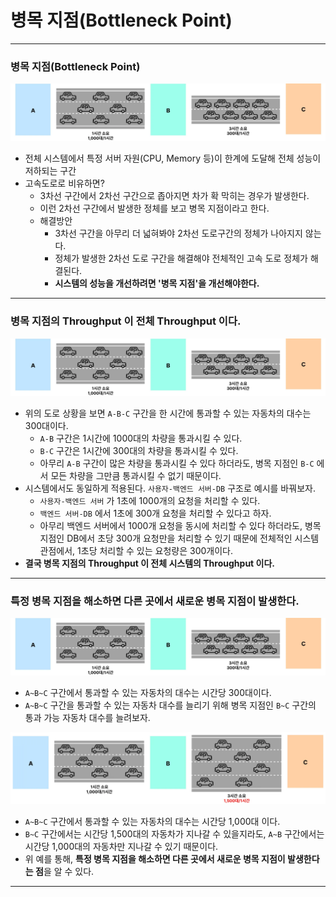 # 병목 지점(Bottleneck Point)

---

### 병목 지점(Bottleneck Point)
![bottleneck-point-1](./imgs/bottleneck-point-1.png)

- 전체 시스템에서 특정 서버 자원(CPU, Memory 등)이 한계에 도달해 전체 성능이 저하되는 구간
- 고속도로로 비유하면?
  - 3차선 구간에서 2차선 구간으로 좁아지면 차가 확 막히는 경우가 발생한다.
  - 이런 2차선 구간에서 발생한 정체를 보고 병목 지점이라고 한다.
  - 해결방안
    - 3차선 구간을 아무리 더 넓혀봐야 2차선 도로구간의 정체가 나아지지 않는다.
    - 정체가 발생한 2차선 도로 구간을 해결해야 전체적인 고속 도로 정체가 해결된다.
    - **시스템의 성능을 개선하려면 '병목 지점'을 개선해야한다.**

---

### 병목 지점의 Throughput 이 전체 Throughput 이다.
![bottleneck-point-1](./imgs/bottleneck-point-1.png)

- 위의 도로 상황을 보면 `A-B-C` 구간을 한 시간에 통과할 수 있는 자동차의 대수는 300대이다.
  - `A-B` 구간은 1시간에 1000대의 차량을 통과시킬 수 있다.
  - `B-C` 구간은 1시간에 300대의 차량을 통과시킬 수 있다.
  - 아무리 `A-B` 구간이 많은 차량을 통과시킬 수 있다 하더라도, 병목 지점인 `B-C` 에서 모든 차량을 그만큼 통과시킬 수 없기 때문이다.
- 시스템에서도 동일하게 적용된다. `사용자-백엔드 서버-DB` 구조로 예시를 바꿔보자.
  - `사용자-백엔드 서버` 가 1초에 1000개의 요청을 처리할 수 있다.
  - `백엔드 서버-DB` 에서 1초에 300개 요청을 처리할 수 있다고 하자.
  - 아무리 백엔드 서버에서 1000개 요청을 동시에 처리할 수 있다 하더라도, 병목 지점인 DB에서 초당 300개 요청만을 처리할 수 있기 때문에
  전체적인 시스템 관점에서, 1초당 처리할 수 있는 요청량은 300개이다.
- **결국 병목 지점의 Throughput 이 전체 시스템의 Throughput 이다.**

---

### 특정 병목 지점을 해소하면 다른 곳에서 새로운 병목 지점이 발생한다. 
![bottleneck-point-1](./imgs/bottleneck-point-1.png)

- `A~B~C` 구간에서 통과할 수 있는 자동차의 대수는 시간당 300대이다.
- `A~B~C` 구간을 통과할 수 있는 자동차 대수를 늘리기 위해 병목 지점인 `B~C` 구간의 통과 가능 자동차 대수를 늘려보자.


![bottleneck-point-2](./imgs/bottleneck-point-2.png)

- `A~B~C` 구간에서 통과할 수 있는 자동차의 대수는 시간당 1,000대 이다.
- `B~C` 구간에서는 시간당 1,500대의 자동차가 지나갈 수 있을지라도, `A~B` 구간에서는 시간당 1,000대의 자동차만 지나갈 수 있기 때문이다.
- 위 예를 통해, **특정 병목 지점을 해소하면 다른 곳에서 새로운 병목 지점이 발생한다는 점**을 알 수 있다. 

---
